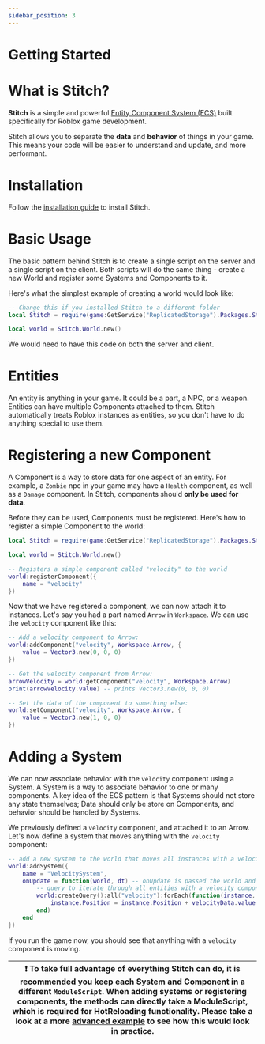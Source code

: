 ```yaml
---
sidebar_position: 3
---
```


# Getting Started

# What is Stitch?
**Stitch** is a simple and powerful [Entity Component System (ECS)](https://en.wikipedia.org/wiki/Entity_component_system) built specifically for Roblox game development. 

Stitch allows you to separate the **data** and **behavior** of things in your game. This means your code will be easier to understand and update, and more performant.

# Installation
Follow the [installation guide](Installation.md) to install Stitch. 

# Basic Usage
The basic pattern behind Stitch is to create a single script on the server and a single script on the client. Both scripts will do the same thing - create a new World and register some Systems and Components to it. 

Here's what the simplest example of creating a world would look like:
```lua
-- Change this if you installed Stitch to a different folder
local Stitch = require(game:GetService("ReplicatedStorage").Packages.Stitch) 

local world = Stitch.World.new()
```
We would need to have this code on both the server and client. 

# Entities
An entity is anything in your game. It could be a part, a NPC, or a weapon. Entities can have multiple Components attached to them. Stitch automatically treats Roblox instances as entities, so you don't have to do anything special to use them.

# Registering a new Component
A Component is a way to store data for one aspect of an entity. For example, a `Zombie` npc in your game may have a `Health` component, as well as a `Damage` component. In Stitch, components should **only be used for data**. 

Before they can be used, Components must be registered. Here's how to register a simple Component to the world:

```lua
local Stitch = require(game:GetService("ReplicatedStorage").Packages.Stitch)

local world = Stitch.World.new()

-- Registers a simple component called "velocity" to the world
world:registerComponent({
	name = "velocity"
})
```

Now that we have registered a component, we can now attach it to instances. Let's say you had a part named `Arrow` in `Workspace`. We can use the `velocity` component like this:

```lua
-- Add a velocity component to Arrow:
world:addComponent("velocity", Workspace.Arrow, {
	value = Vector3.new(0, 0, 0)
})

-- Get the velocity component from Arrow:
arrowVelocity = world:getComponent("velocity", Workspace.Arrow)
print(arrowVelocity.value) -- prints Vector3.new(0, 0, 0)

-- Set the data of the component to something else:
world:setComponent("velocity", Workspace.Arrow, {
	value = Vector3.new(1, 0, 0)
})
```

# Adding a System
We can now associate behavior with the `velocity` component using a System. A System is a way to associate behavior to one or many components. A key idea of the ECS pattern is that Systems should not store any state themselves; Data should only be store on Components, and behavior should be handled by Systems.

We previously defined a `velocity` component, and attached it to an Arrow. Let's now define a system that moves anything with the `velocity` component:

```lua
-- add a new system to the world that moves all instances with a velocity component
world:addSystem({
	name = "VelocitySystem",
	onUpdate = function(world, dt) -- onUpdate is passed the world and time since last update
		-- query to iterate through all entities with a velocity component
		world:createQuery():all("velocity"):forEach(function(instance, velocityData)
			instance.Position = instance.Position + velocityData.value * dt
		end)
	end
})
```
If you run the game now, you should see that anything with a `velocity` component is moving.

| ❗ To take full advantage of everything Stitch can do, it is recommended you keep each System and Component in a different `ModuleScript`. When adding systems or registering components, the methods can directly take a ModuleScript, which is required for HotReloading functionality. Please take a look at a more [advanced example](https://github.com/sayhisam1/Stitch/tree/master/examples/tetris) to see how this would look in practice. | 
| ----------------------------------------------------------------------------------------------------- |
